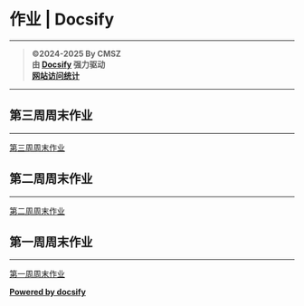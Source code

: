 ﻿<h1>作业 | Docsify</h1>

---

> **©2024-2025 By CMSZ**  
> **由 [Docsify](https://docsify.js.org/) 强力驱动**  
> [**网站访问统计**](https://umami.acmsz.top/share/9PRtp5s5D0AqW9Hz/hw.acmsz.top)

---

## 第三周周末作业

---

[第三周周末作业](hw_G9S1/3.md ":include")

## 第二周周末作业

---

[第二周周末作业](hw_G9S1/2.md ":include")

## 第一周周末作业

---

[第一周周末作业](hw_G9S1/1.md ":include")

[**Powered by docsify**](https://docsify.js.org)
